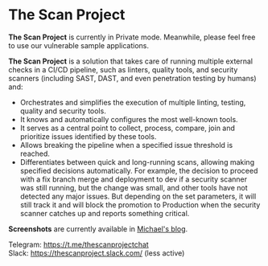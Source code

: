 # The Scan Project

**The Scan Project** is currently in Private mode. Meanwhile, please feel free
to use our vulnerable sample applications.

**The Scan Project** is a solution that takes care of running multiple external
checks in a CI/CD pipeline, such as linters, quality tools, and security
scanners (including SAST, DAST, and even penetration testing by humans) and:

* Orchestrates and simplifies the execution of multiple linting, testing,
  quality and security tools.
* It knows and automatically configures the most well-known tools.
* It serves as a central point to collect, process, compare, join and prioritize
  issues identified by these tools.
* Allows breaking the pipeline when a specified issue threshold is reached.
* Differentiates between quick and long-running scans, allowing making specified
  decisions automatically. For example, the decision to proceed with a fix
  branch merge and deployment to dev if a security scanner was still running,
  but the change was small, and other tools have not detected any major issues.
  But depending on the set parameters, it will still track it and will block the
  promotion to Production when the security scanner catches up and reports
  something critical.

**Screenshots** are currently available in
[Michael's blog](https://blog.samoylenko.me/).

Telegram: <https://t.me/thescanprojectchat>  
Slack: <https://thescanproject.slack.com/> (less active)
